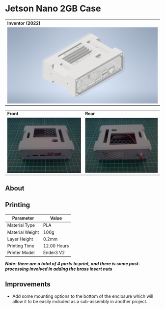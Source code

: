 # Jetson Nano 2GB Case

<table>
    <tr>
        <td>
            <b>Inventor (2022)</b>
        </td>
    </tr>
    <tr>
        <td>
            <img src="img/A.png">
        </td>
    </tr>
</table>

<table>
   </tr>
        <tr>
        <td>
            <b>Front</b>
        </td>
        <td>
            <b>Rear</b>
        </td>
    </tr>
    <tr>
        <td>
            <img src="img/Front.jpg">
        </td>
        <td>
            <img src="img/Rear.jpg">
        </td>
    </tr>
</table>
  
## About

## Printing

| Parameter       | Value       |
| --------------- | ----------- |
| Material Type   | PLA         |
| Material Weight | 100g        |
| Layer Height    | 0.2mm       |
| Printing Time   | 12.00 Hours |
| Printer Model   | Ender3 V2   |

**_Note: there are a total of 4 parts to print, and there is some post-processing involved in adding
the brass insert nuts_**

## Improvements

-   Add some mounting options to the bottom of the enclosure which will allow it to be easily
    included as a sub-assembly in another project.

